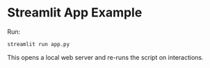 # Streamlit App Example

Run:

```bash
streamlit run app.py
```

This opens a local web server and re-runs the script on interactions.